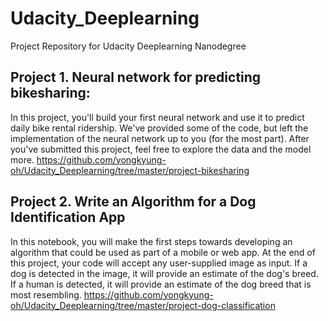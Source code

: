 # Udacity_Deeplearning
Project Repository for Udacity Deeplearning Nanodegree

## Project 1. Neural network for predicting bikesharing: 
In this project, you'll build your first neural network and use it to predict daily bike rental ridership. We've provided some of the code, but left the implementation of the neural network up to you (for the most part). After you've submitted this project, feel free to explore the data and the model more.
https://github.com/yongkyung-oh/Udacity_Deeplearning/tree/master/project-bikesharing

## Project 2. Write an Algorithm for a Dog Identification App
In this notebook, you will make the first steps towards developing an algorithm that could be used as part of a mobile or web app. At the end of this project, your code will accept any user-supplied image as input. If a dog is detected in the image, it will provide an estimate of the dog's breed. If a human is detected, it will provide an estimate of the dog breed that is most resembling.
https://github.com/yongkyung-oh/Udacity_Deeplearning/tree/master/project-dog-classification

